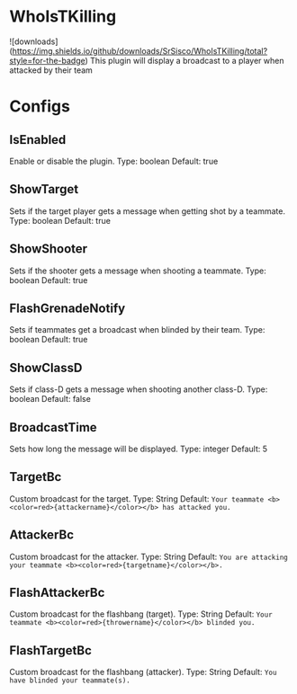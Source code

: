# WhoIsTKilling
![downloads]
(https://img.shields.io/github/downloads/SrSisco/WhoIsTKilling/total?style=for-the-badge)
This plugin will display a broadcast to a player when attacked by their team

# Configs
        
  ## **IsEnabled**
   Enable or disable the plugin.
   Type: boolean
   Default: true

  ## **ShowTarget**
   Sets if the target player gets a message when getting shot by a teammate.
   Type: boolean
   Default: true

  ## **ShowShooter**
   Sets if the shooter gets a message when shooting a teammate.
   Type: boolean
   Default: true

  ## **FlashGrenadeNotify**
   Sets if teammates get a broadcast when blinded by their team.
   Type: boolean
   Default: true
   
  ## **ShowClassD**
   Sets if class-D gets a message when shooting another class-D.
   Type: boolean
   Default: false
   
  ## **BroadcastTime**
   Sets how long the message will be displayed.
   Type: integer
   Default: 5

  ## **TargetBc**
   Custom broadcast for the target.
   Type: String
   Default: ``Your teammate <b><color=red>{attackername}</color></b> has attacked you.``
   
  ## **AttackerBc**
   Custom broadcast for the attacker.
   Type: String
   Default: ``You are attacking your teammate <b><color=red>{targetname}</color></b>.``
   
   ## **FlashAttackerBc**
   Custom broadcast for the flashbang (target).
   Type: String
   Default: ``Your teammate <b><color=red>{throwername}</color></b> blinded you.``
   
  ## **FlashTargetBc**
   Custom broadcast for the flashbang (attacker).
   Type: String
   Default: ``You have blinded your teammate(s).``
